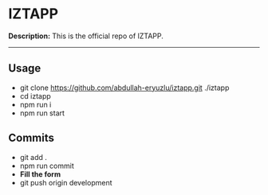 # IZTAPP

**Description:** This is the official repo of IZTAPP.

---

## Usage

- git clone https://github.com/abdullah-eryuzlu/iztapp.git ./iztapp
- cd iztapp
- npm run i
- npm run start

## Commits

- git add .
- npm run commit
- **Fill the form**
- git push origin development
